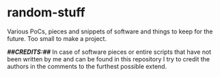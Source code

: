 # random-stuff
Various PoCs, pieces and snippets of software and things to keep for the future. 
Too small to make a project.

***##CREDITS:##***
In case of software pieces or entire scripts that have not been written by me and can be found in this repository I try to credit the authors in the comments to the furthest possible extend.
